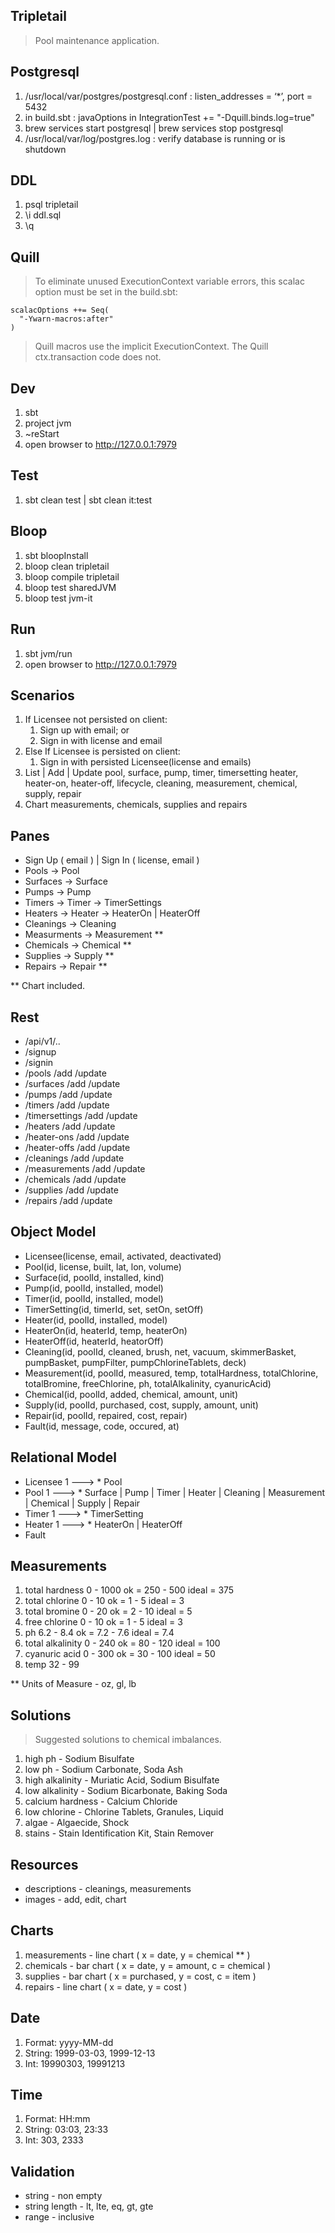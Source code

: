 Tripletail
----------
>Pool maintenance application.

Postgresql
----------
1. /usr/local/var/postgres/postgresql.conf : listen_addresses = ‘*’, port = 5432
2. in build.sbt : javaOptions in IntegrationTest += "-Dquill.binds.log=true"
3. brew services start postgresql | brew services stop postgresql
4. /usr/local/var/log/postgres.log : verify database is running or is shutdown

DDL
---
1. psql tripletail
2. \i ddl.sql
3. \q

Quill
-----
>To eliminate unused ExecutionContext variable errors, this scalac option must be set in the build.sbt:
```
scalacOptions ++= Seq(
  "-Ywarn-macros:after"
)
```
>Quill macros use the implicit ExecutionContext. The Quill ctx.transaction code does not.

Dev
---
1. sbt
2. project jvm
3. ~reStart
4. open browser to http://127.0.0.1:7979

Test
----
1. sbt clean test | sbt clean it:test

Bloop
-----
1. sbt bloopInstall
2. bloop clean tripletail
3. bloop compile tripletail
4. bloop test sharedJVM
5. bloop test jvm-it

Run
---
1. sbt jvm/run
2. open browser to http://127.0.0.1:7979

Scenarios
---------
1. If Licensee not persisted on client:
    1. Sign up with email; or
    2. Sign in with license and email
2. Else If Licensee is persisted on client:
    1. Sign in with persisted Licensee(license and emails)
3. List | Add | Update pool, surface, pump, timer, timersetting heater, heater-on, heater-off, lifecycle, cleaning, measurement, chemical, supply, repair
4. Chart measurements, chemicals, supplies and repairs

Panes
-----
* Sign Up ( email ) | Sign In ( license, email )
* Pools -> Pool
* Surfaces -> Surface
* Pumps -> Pump
* Timers -> Timer -> TimerSettings
* Heaters -> Heater -> HeaterOn | HeaterOff
* Cleanings -> Cleaning
* Measurments -> Measurement **
* Chemicals -> Chemical **
* Supplies -> Supply **
* Repairs -> Repair **

** Chart included.

Rest
----
* /api/v1/..
* /signup
* /signin
* /pools           /add   /update
* /surfaces        /add   /update
* /pumps           /add   /update
* /timers          /add   /update
* /timersettings   /add   /update
* /heaters         /add   /update
* /heater-ons      /add   /update
* /heater-offs     /add   /update
* /cleanings       /add   /update
* /measurements    /add   /update
* /chemicals       /add   /update
* /supplies        /add   /update
* /repairs         /add   /update

Object Model
------------
* Licensee(license, email, activated, deactivated)
* Pool(id, license, built, lat, lon, volume)
* Surface(id, poolId, installed, kind)
* Pump(id, poolId, installed, model)
* Timer(id, poolId, installed, model)
* TimerSetting(id, timerId, set, setOn, setOff)
* Heater(id, poolId, installed, model)
* HeaterOn(id, heaterId, temp, heaterOn)
* HeaterOff(id, heaterId, heatorOff)
* Cleaning(id, poolId, cleaned, brush, net, vacuum, skimmerBasket, pumpBasket, pumpFilter, pumpChlorineTablets, deck)
* Measurement(id, poolId, measured, temp, totalHardness, totalChlorine, totalBromine, freeChlorine, ph, totalAlkalinity, cyanuricAcid)
* Chemical(id, poolId, added, chemical, amount, unit)
* Supply(id, poolId, purchased, cost, supply, amount, unit)
* Repair(id, poolId, repaired, cost, repair)
* Fault(id, message, code, occured, at)

Relational Model
----------------
* Licensee 1 ---> * Pool
* Pool 1 ---> * Surface | Pump | Timer | Heater | Cleaning | Measurement | Chemical | Supply | Repair
* Timer 1 ---> * TimerSetting
* Heater 1 ---> * HeaterOn | HeaterOff
* Fault

Measurements
------------
1. total hardness 0 - 1000      ok = 250 - 500      ideal = 375
2. total chlorine 0 - 10        ok = 1 - 5          ideal = 3
3. total bromine 0 - 20         ok = 2 - 10         ideal = 5
4. free chlorine 0 - 10         ok = 1 - 5          ideal = 3
5. ph 6.2 - 8.4                 ok = 7.2 - 7.6      ideal = 7.4
6. total alkalinity 0 - 240     ok = 80 - 120       ideal = 100
7. cyanuric acid 0 - 300        ok = 30 - 100       ideal = 50
8. temp 32 - 99

** Units of Measure - oz, gl, lb

Solutions
---------
>Suggested solutions to chemical imbalances.
1. high ph - Sodium Bisulfate
2. low ph - Sodium Carbonate, Soda Ash
3. high alkalinity - Muriatic Acid, Sodium Bisulfate
4. low alkalinity - Sodium Bicarbonate, Baking Soda
5. calcium hardness - Calcium Chloride
6. low chlorine - Chlorine Tablets, Granules, Liquid
7. algae - Algaecide, Shock
8. stains - Stain Identification Kit, Stain Remover

Resources
---------
* descriptions - cleanings, measurements
* images - add, edit, chart

Charts
------
1. measurements - line chart ( x = date, y = chemical ** )
2. chemicals - bar chart ( x = date, y = amount, c = chemical )
3. supplies - bar chart ( x = purchased, y = cost, c = item )
4. repairs - line chart ( x = date, y = cost )

Date
----
1. Format: yyyy-MM-dd
2. String: 1999-03-03, 1999-12-13
3. Int: 19990303, 19991213

Time
----
1. Format: HH:mm
2. String: 03:03, 23:33
3. Int: 303, 2333

Validation
----------
* string - non empty
* string length - lt, lte, eq, gt, gte
* range - inclusive